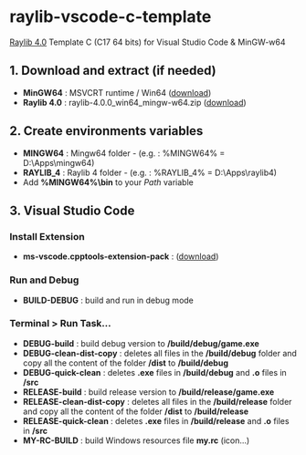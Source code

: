 # raylib-vscode-c-template

[Raylib 4.0](https://github.com/raysan5/raylib) Template C (C17 64 bits) for Visual Studio Code & MinGW-w64

## 1. Download and extract (if needed)
* **MinGW64** : MSVCRT runtime / Win64  ([download](https://winlibs.com))
* **Raylib 4.0** : raylib-4.0.0_win64_mingw-w64.zip  ([download](https://github.com/raysan5/raylib/releases/tag/4.0.0))

## 2. Create environments variables
* **MINGW64** : Mingw64 folder - (e.g. : %MINGW64% = D:\Apps\mingw64)
* **RAYLIB_4** : Raylib 4 folder - (e.g. : %RAYLIB_4% = D:\Apps\raylib4)
* Add **%MINGW64%\bin** to your *Path* variable

## 3. Visual Studio Code
### Install Extension
* **ms-vscode.cpptools-extension-pack** : ([download](https://marketplace.visualstudio.com/items?itemName=ms-vscode.cpptools-extension-pack))
### Run and Debug
* **BUILD-DEBUG** : build and run in debug mode
### Terminal > Run Task...
* **DEBUG-build** : build debug version to **/build/debug/game.exe**
* **DEBUG-clean-dist-copy** : deletes all files in the **/build/debug** folder and copy all the content of the folder **/dist** to **/build/debug**
* **DEBUG-quick-clean** : deletes **.exe** files in **/build/debug** and **.o** files in **/src**
* **RELEASE-build** : build release version to **/build/release/game.exe**
* **RELEASE-clean-dist-copy** : deletes all files in the **/build/release** folder and copy all the content of the folder **/dist** to **/build/release**
* **RELEASE-quick-clean** : deletes **.exe** files in **/build/release** and **.o** files in **/src**
* **MY-RC-BUILD** : build Windows resources file **my.rc** (icon...)
